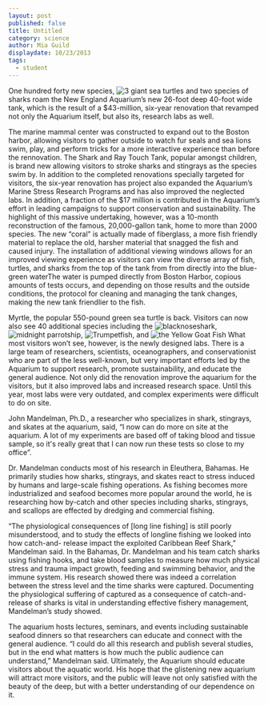 ```yaml
---
layout: post
published: false
title: Untitled
category: science
author: Mia Guild
displaydate: 10/23/2013
tags: 
  - student
---
```


One hundred forty new species, ![3 giant sea turtles](/http://upload.wikimedia.org/wikipedia/commons/a/aa/A._gigantea_Aldabra_Giant_Tortoise.jpg) and two species of sharks roam the New England Aquarium’s new 26-foot deep 40-foot wide tank, which is the result of a $43-million, six-year renovation that revamped not only the Aquarium itself, but also its, research labs as well. 

The marine mammal center was constructed to expand out to the Boston harbor, allowing visitors to gather outside to watch fur seals and sea lions swim, play, and perform tricks for a more interactive experience than before the rennovation. The Shark and Ray Touch Tank, popular amongst children, is brand new allowing visitors to stroke sharks and stingrays as the species swim by. In addition to the completed renovations specially targeted for visitors, the six-year renovation  has project also expanded the Aquarium’s Marine Stress Research Programs and has also improved the neglected labs. In addition, a fraction of the $17 million is contributed in the Aquarium’s effort in leading campaigns to support conservation and sustainability. The highlight of this massive undertaking, however, was a 10-month reconstruction of the famous, 20,000-gallon tank, home to more than 2000 species.  The new “coral” is actually made of fiberglass, a more fish friendly material to replace the old, harsher material that snagged the fish and caused injury. The installation of additional viewing windows allows for an improved viewing experience as visitors can view  the diverse array of fish, turtles, and sharks from the top of the tank from from directly into the blue-green waterThe water is pumped directly from Boston Harbor, copious amounts of tests occurs, and depending on those results and the outside conditions, the protocol for cleaning and managing the tank changes, making the new tank friendlier to the fish. 

Myrtle, the popular 550-pound green sea turtle is back. Visitors can now also see 40 additional species including the ![blacknoseshark](/http://upload.wikimedia.org/wikipedia/commons/2/21/Lemonshark_(2).jpg), ![midnight parrotship](/http://upload.wikimedia.org/wikipedia/commons/3/3c/Midnight-parrotfish.png), ![Trumpetfish](/http://upload.wikimedia.org/wikipedia/commons/a/a2/Yellow_Trumpet_Fish.jpg), and ![the Yellow Goat Fish](/http://upload.wikimedia.org/wikipedia/commons/6/6a/Mulloidichthys_martinicus.jpg) 
What most visitors won’t see, however, is the newly designed labs. There is a large team of researchers, scientists, oceanographers, and conservationist who are part of the less well-known, but very important efforts led by the Aquarium to support research, promote sustainability, and educate the general audience. Not only did the renovation improve the aquarium for the visitors, but it also improved labs and increased research space. Until this year, most labs were very outdated, and complex experiments were difficult to do on site. 

John Mandelman, Ph.D., a researcher who specializes in shark, stingrays, and skates at the aquarium, said, “I now can do more on site at the aquarium. A lot of my experiments are based off of taking blood and tissue sample, so it's really great that I can now run these tests so close to my office”. 

Dr. Mandelman conducts most of his research in Eleuthera, Bahamas. He primarily studies how sharks, stingrays, and skates react to stress induced by humans and large-scale fishing operations. As fishing becomes more industrialized and seafood becomes more popular around the world, he is researching how by-catch and other species including sharks, stingrays, and scallops are effected by dredging and commercial fishing. 

“The physiological consequences of [long line fishing] is still poorly misunderstood, and to study the effects of longline fishing we looked into how catch-and- release impact the exploited Caribbean Reef Shark,” Mandelman said. 
In the Bahamas, Dr. Mandelman and his team catch sharks using fishing hooks, and take blood samples to measure how much physical stress and trauma impact growth, feeding and swimming behavior, and the immune system. His research showed there was indeed a correlation between the stress level and the time sharks were captured. Documenting the physiological suffering of captured as a consequence of catch-and-release of sharks is vital in understanding effective fishery management, Mandelman’s study showed.

The aquarium hosts lectures, seminars, and events including sustainable seafood dinners so that researchers can educate and connect with the general audience. 
 “I could do all this research and publish several studies, but in the end what matters is how much the public audience can understand,” Mandelman said. Ultimately, the Aquarium should educate visitors about the aquatic world. His hope that the glistening new aquarium will attract more visitors, and the public will leave not only satisfied with the beauty of the deep, but with a better understanding of our dependence on it.  


